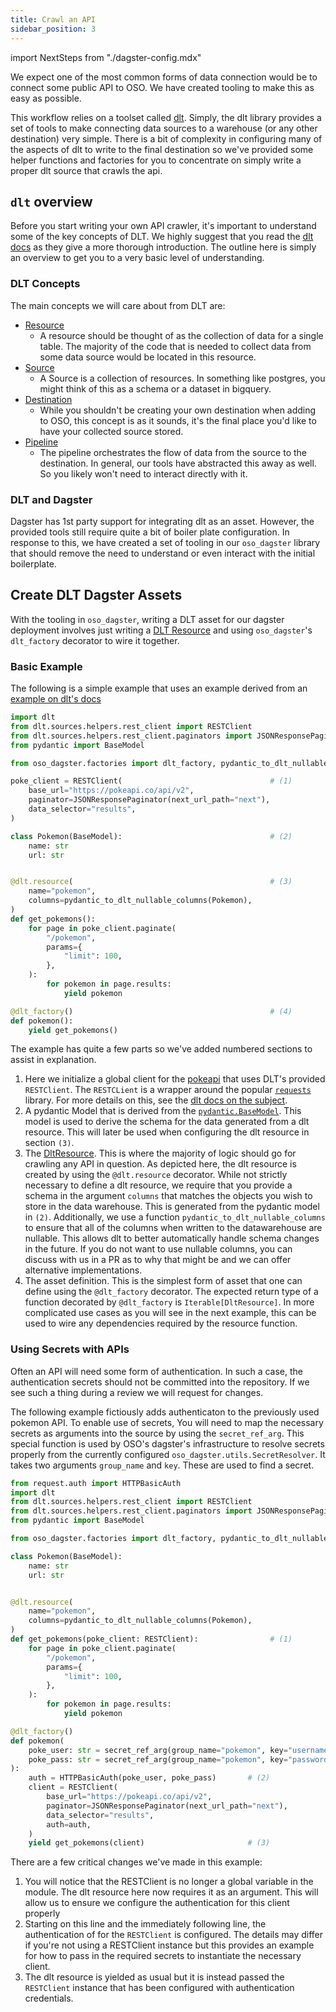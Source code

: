 ```yaml
---
title: Crawl an API
sidebar_position: 3
---
```


import NextSteps from "./dagster-config.mdx"

We expect one of the most common forms of data connection would be to connect
some public API to OSO. We have created tooling to make this as easy as possible.

This workflow relies on a toolset called [dlt](https://dlthub.com). Simply, the dlt
library provides a set of tools to make connecting data sources to a
warehouse (or any other destination) very simple. There is a bit of complexity
in configuring many of the aspects of dlt to write to the final destination so
we've provided some helper functions and factories for you to concentrate on
simply write a proper dlt source that crawls the api.

## `dlt` overview

Before you start writing your own API crawler, it's important to understand some
of the key concepts of DLT. We highly suggest that you read the [dlt
docs](https://dlthub.com/docs/intro) as they give a more thorough introduction.
The outline here is simply an overview to get you to a very basic level of
understanding.

### DLT Concepts

The main concepts we will care about from DLT are:

- [Resource][DltResource]
  - A resource should be thought of as the collection of data for a single
    table. The majority of the code that is needed to collect data from some
    data source would be located in this resource.
- [Source][DltSource]
  - A Source is a collection of resources. In something like postgres, you
    might think of this as a schema or a dataset in bigquery.
- [Destination](https://dlthub.com/docs/general-usage/destination)
  - While you shouldn't be creating your own destination when adding to OSO,
    this concept is as it sounds, it's the final place you'd like to have your
    collected source stored.
- [Pipeline](https://dlthub.com/docs/general-usage/pipeline)
  - The pipeline orchestrates the flow of data from the source to the
    destination. In general, our tools have abstracted this away as well. So
    you likely won't need to interact directly with it.

[DltResource]: https://dlthub.com/docs/general-usage/resource
[DltSource]: https://dlthub.com/docs/general-usage/source

### DLT and Dagster

Dagster has 1st party support for integrating dlt as an asset. However, the
provided tools still require quite a bit of boiler plate configuration. In
response to this, we have created a set of tooling in our `oso_dagster` library
that should remove the need to understand or even interact with the initial
boilerplate.

## Create DLT Dagster Assets

With the tooling in `oso_dagster`, writing a DLT asset for our dagster
deployment involves just writing a [DLT Resource][DltResource] and using
`oso_dagster`'s `dlt_factory` decorator to wire it together.

### Basic Example

The following is a simple example that uses an example derived from an [example
on dlt's
docs](https://dlthub.com/docs/general-usage/http/overview#explicitly-specifying-pagination-parameters)

```python
import dlt
from dlt.sources.helpers.rest_client import RESTClient
from dlt.sources.helpers.rest_client.paginators import JSONResponsePaginator
from pydantic import BaseModel

from oso_dagster.factories import dlt_factory, pydantic_to_dlt_nullable_columns

poke_client = RESTClient(                                 # (1)
    base_url="https://pokeapi.co/api/v2",
    paginator=JSONResponsePaginator(next_url_path="next"),
    data_selector="results",
)

class Pokemon(BaseModel):                                 # (2)
    name: str
    url: str


@dlt.resource(                                            # (3)
    name="pokemon",
    columns=pydantic_to_dlt_nullable_columns(Pokemon),
)
def get_pokemons():
    for page in poke_client.paginate(
        "/pokemon",
        params={
            "limit": 100,
        },
    ):
        for pokemon in page.results:
            yield pokemon

@dlt_factory()                                            # (4)
def pokemon():
    yield get_pokemons()
```

The example has quite a few parts so we've added numbered sections to assist in
explanation.

1. Here we initialize a global client for the [pokeapi](https://pokeapi.co) that
   uses DLT's provided `RESTClient`. The `RESTCLient` is a wrapper around the
   popular [`requests`](https://requests.readthedocs.io/en/latest/) library. For
   more details on this, see the [dlt docs on the
   subject](https://dlthub.com/docs/general-usage/http/rest-client).
2. A pydantic Model that is derived from the
   [`pydantic.BaseModel`](https://docs.pydantic.dev/latest/api/base_model/).
   This model is used to derive the schema for the data generated from a dlt
   resource. This will later be used when configuring the dlt resource in
   section `(3)`.
3. The [DltResource][DltResource]. This is where the majority of logic should go
   for crawling any API in question. As depicted here, the dlt resource is
   created by using the `@dlt.resource` decorator. While not strictly necessary
   to define a dlt resource, we require that you provide a schema in the
   argument `columns` that matches the objects you wish to store in the data
   warehouse. This is generated from the pydantic model in `(2)`. Additionally,
   we use a function `pydantic_to_dlt_nullable_columns` to ensure that all of
   the columns when written to the datawarehouse are nullable. This allows dlt
   to better automatically handle schema changes in the future. If you do not
   want to use nullable columns, you can discuss with us in a PR as to why that
   might be and we can offer alternative implementations.
4. The asset definition. This is the simplest form of asset that one can define
   using the `@dlt_factory` decorator. The expected return type of a function
   decorated by `@dlt_factory` is `Iterable[DltResource]`. In more complicated
   use cases as you will see in the next example, this can be used to wire any
   dependencies required by the resource function.

### Using Secrets with APIs

Often an API will need some form of authentication. In such a case, the
authentication secrets should not be committed into the repository. If we see
such a thing during a review we will request for changes.

The following example fictiously adds authenticaton to the previously used
pokemon API. To enable use of secrets, You will need to map the necessary
secrets as arguments into the source by using the `secret_ref_arg`. This special
function is used by OSO's dagster's infrastructure to resolve secrets properly
from the currently configured `oso_dagster.utils.SecretResolver`. It takes two
arguments `group_name` and `key`. These are used to find a secret.

```python
from request.auth import HTTPBasicAuth
import dlt
from dlt.sources.helpers.rest_client import RESTClient
from dlt.sources.helpers.rest_client.paginators import JSONResponsePaginator
from pydantic import BaseModel

from oso_dagster.factories import dlt_factory, pydantic_to_dlt_nullable_columns

class Pokemon(BaseModel):
    name: str
    url: str


@dlt.resource(
    name="pokemon",
    columns=pydantic_to_dlt_nullable_columns(Pokemon),
)
def get_pokemons(poke_client: RESTClient):                # (1)
    for page in poke_client.paginate(
        "/pokemon",
        params={
            "limit": 100,
        },
    ):
        for pokemon in page.results:
            yield pokemon

@dlt_factory()
def pokemon(
    poke_user: str = secret_ref_arg(group_name="pokemon", key="username"),
    poke_pass: str = secret_ref_arg(group_name="pokemon", key="password")
):
    auth = HTTPBasicAuth(poke_user, poke_pass)       # (2)
    client = RESTClient(
        base_url="https://pokeapi.co/api/v2",
        paginator=JSONResponsePaginator(next_url_path="next"),
        data_selector="results",
        auth=auth,
    )
    yield get_pokemons(client)                       # (3)
```

There are a few critical changes we've made in this example:

1. You will notice that the RESTClient is no longer a global variable in the
   module. The dlt resource here now requires it as an argument. This will allow
   us to ensure we configure the authentication for this client properly
2. Starting on this line and the immediately following line, the authentication
   of for the `RESTClient` is configured. The details may differ if you're not
   using a RESTClient instance but this provides an example for how to pass in
   the required secrets to instantiate the necessary client.
3. The dlt resource is yielded as usual but it is instead passed the
   `RESTClient` instance that has been configured with authentication
   credentials.

<NextSteps components={props.components}/>
